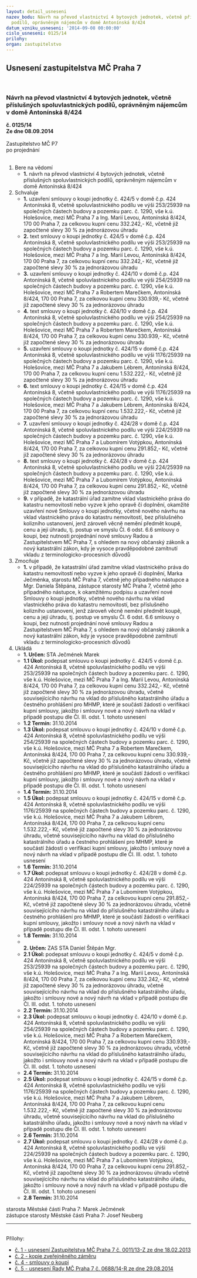 ```yaml
---
layout: detail_usneseni
nazev_bodu: Návrh na převod vlastnictví 4 bytových jednotek, včetně příslušných spoluvlastnických
  podílů, oprávněným nájemcům v domě Antonínská 8/424
datum_vzniku_usneseni: '2014-09-08 00:00:00'
cislo_usneseni: 0125/14
prilohy: 
organ: zastupitelstvo
---
```

<div id="ucUsn_pList" class="usn">
	<span><h2>Usnesení zastupitelstva MČ Praha 7 </h2>
<br></span><div class="standBody">
<span><h3>Návrh na převod vlastnictví 4 bytových jednotek, včetně příslušných spoluvlastnických podílů, oprávněným nájemcům v domě Antonínská 8/424</h3></span><div class="center">
		<strong>č. 0125/14</strong><br>
	</div>
<div class="center">
		<strong>Ze dne 08.09.2014</strong><br><br>
	</div>Zastupitelstvo MČ P7<br> po projednání<br><br><ol>
<li>Bere na vědomí<ul><li>
<strong>1.</strong> návrh na převod vlastnictví 4 bytových jednotek, včetně příslušných spoluvlastnických podílů, oprávněným nájemcům v domě Antonínská 8/424</li></ul>
</li>
<li>Schvaluje<ul>
<li>
<strong>1.</strong> uzavření smlouvy o koupi jednotky č. 424/5 v domě č.p. 424 Antonínská 8, včetně spoluvlastnického podílu ve výši 253/25939 na společných částech budovy a pozemku parc. č. 1290, vše k.ú. Holešovice, mezi MČ Praha 7 a Ing. Marií Levou, Antonínská 8/424, 170 00 Praha 7, za celkovou kupní cenu 332.242,- Kč, včetně již započtené slevy 30 % za jednorázovou úhradu</li>
<li>
<strong>2.</strong> text smlouvy o koupi jednotky č. 424/5 v domě č.p. 424 Antonínská 8, včetně spoluvlastnického podílu ve výši 253/25939 na společných částech budovy a pozemku parc. č. 1290, vše k.ú. Holešovice, mezi MČ Praha 7 a Ing. Marií Levou, Antonínská 8/424, 170 00 Praha 7, za celkovou kupní cenu 332.242,- Kč, včetně již započtené slevy 30 % za jednorázovou úhradu</li>
<li>
<strong>3.</strong> uzavření smlouvy o koupi jednotky č. 424/10 v domě č.p. 424 Antonínská 8, včetně spoluvlastnického podílu ve výši 254/25939 na společných částech budovy a pozemku parc. č. 1290, vše k.ú. Holešovice, mezi MČ Praha 7 a Robertem Marečkem, Antonínská 8/424, 170 00 Praha 7, za celkovou kupní cenu 330.939,- Kč, včetně již započtené slevy 30 % za jednorázovou úhradu</li>
<li>
<strong>4.</strong> text smlouvy o koupi jednotky č. 424/10 v domě č.p. 424 Antonínská 8, včetně spoluvlastnického podílu ve výši 254/25939 na společných částech budovy a pozemku parc. č. 1290, vše k.ú. Holešovice, mezi MČ Praha 7 a Robertem Marečkem, Antonínská 8/424, 170 00 Praha 7, za celkovou kupní cenu 330.939,- Kč, včetně již započtené slevy 30 % za jednorázovou úhradu</li>
<li>
<strong>5.</strong> uzavření smlouvy o koupi jednotky č. 424/15 v domě č.p. 424 Antonínská 8, včetně spoluvlastnického podílu ve výši 1176/25939 na společných částech budovy a pozemku parc. č. 1290, vše k.ú. Holešovice, mezi MČ Praha 7 a Jakubem Lébrem, Antonínská 8/424, 170 00 Praha 7, za celkovou kupní cenu 1.532.222,- Kč, včetně již započtené slevy 30 % za jednorázovou úhradu</li>
<li>
<strong>6.</strong> text smlouvy o koupi jednotky č. 424/15 v domě č.p. 424 Antonínská 8, včetně spoluvlastnického podílu ve výši 1176/25939 na společných částech budovy a pozemku parc. č. 1290, vše k.ú. Holešovice, mezi MČ Praha 7 a Jakubem Lébrem, Antonínská 8/424, 170 00 Praha 7, za celkovou kupní cenu 1.532.222,- Kč, včetně již započtené slevy 30 % za jednorázovou úhradu</li>
<li>
<strong>7.</strong> uzavření smlouvy o koupi jednotky č. 424/28 v domě č.p. 424 Antonínská 8, včetně spoluvlastnického podílu ve výši 224/25939 na společných částech budovy a pozemku parc. č. 1290, vše k.ú. Holešovice, mezi MČ Praha 7 a Lubomírem Votýpkou, Antonínská 8/424, 170 00 Praha 7, za celkovou kupní cenu 291.852,- Kč, včetně již započtené slevy 30 % za jednorázovou úhradu</li>
<li>
<strong>8.</strong> text smlouvy o koupi jednotky č. 424/28 v domě č.p. 424 Antonínská 8, včetně spoluvlastnického podílu ve výši 224/25939 na společných částech budovy a pozemku parc. č. 1290, vše k.ú. Holešovice, mezi MČ Praha 7 a Lubomírem Votýpkou, Antonínská 8/424, 170 00 Praha 7, za celkovou kupní cenu 291.852,- Kč, včetně již započtené slevy 30 % za jednorázovou úhradu</li>
<li>
<strong>9.</strong> v případě, že katastrální úřad zamítne vklad vlastnického práva do katastru nemovitostí nebo vyzve k jeho opravě či doplnění, okamžité uzavření nové Smlouvy o koupi jednotky, včetně nového návrhu na vklad vlastnického práva do katastru nemovitostí, bez příslušného kolizního ustanovení, jenž zároveň věcně nemění předmět koupě, cenu a její úhradu, tj. postup ve smyslu Čl. 6 odst. 6.6 smlouvy o koupi, bez nutnosti projednání nové smlouvy Radou a Zastupitelstvem MČ Praha 7, s ohledem na nový občanský zákoník a nový katastrální zákon, kdy je vysoce pravděpodobné zamítnutí vkladu z terminologicko-procesních důvodů</li>
</ul>
</li>
<li>Zmocňuje<ul><li>
<strong>1.</strong> v případě, že katastrální úřad zamítne vklad vlastnického práva do katastru nemovitostí nebo vyzve k jeho opravě či doplnění, Marka Ječménka, starostu MČ Praha 7, včetně jeho případného nástupce a Mgr. Daniela Štěpána, zástupce starosty MČ Praha 7, včetně jeho případného nástupce, k okamžitému podpisu a uzavření nové Smlouvy o koupi jednotky, včetně nového návrhu na vklad vlastnického práva do katastru nemovitostí, bez příslušného kolizního ustanovení, jenž zároveň věcně nemění předmět koupě, cenu a její úhradu, tj. postup ve smyslu Čl. 6 odst. 6.6 smlouvy o koupi, bez nutnosti projednání nové smlouvy Radou a Zastupitelstvem MČ Praha 7, s ohledem na nový občanský zákoník a nový katastrální zákon, kdy je vysoce pravděpodobné zamítnutí vkladu z terminologicko-procesních důvodů</li></ul>
</li>
<li>Ukládá<ul>
<li>
<strong>1. Určen: </strong>STA Ječmének Marek</li>
<li>
<strong>1.1 Úkol: </strong>podepsat smlouvu o koupi jednotky č. 424/5 v domě č.p. 424 Antonínská 8, včetně spoluvlastnického podílu ve výši 253/25939 na společných částech budovy a pozemku parc. č. 1290, vše k.ú. Holešovice, mezi MČ Praha 7 a Ing. Marií Levou, Antonínská 8/424, 170 00 Praha 7, za celkovou kupní cenu 332.242,- Kč, včetně již započtené slevy 30 % za jednorázovou úhradu, včetně souvisejícícího návrhu na vklad do příslušného katastrálního úřadu a čestného prohlášení pro MHMP, které je součástí žádosti o verifikaci kupní smlouvy, jakožto i smlouvy nové a nový návrh na vklad v případě postupu dle Čl. III. odst. 1. tohoto usnesení</li>
<li>
<strong>1.2 Termín: </strong>31.10.2014</li>
<li>
<strong>1.3 Úkol: </strong>podepsat smlouvu o koupi jednotky č. 424/10 v domě č.p. 424 Antonínská 8, včetně spoluvlastnického podílu ve výši 254/25939 na společných částech budovy a pozemku parc. č. 1290, vše k.ú. Holešovice, mezi MČ Praha 7 a Robertem Marečkem, Antonínská 8/424, 170 00 Praha 7, za celkovou kupní cenu 330.939,- Kč, včetně již započtené slevy 30 % za jednorázovou úhradu, včetně souvisejícícího návrhu na vklad do příslušného katastrálního úřadu a čestného prohlášení pro MHMP, které je součástí žádosti o verifikaci kupní smlouvy, jakožto i smlouvy nové a nový návrh na vklad v případě postupu dle Čl. III. odst. 1. tohoto usnesení</li>
<li>
<strong>1.4 Termín: </strong>31.10.2014</li>
<li>
<strong>1.5 Úkol: </strong>podepsat smlouvu o koupi jednotky č. 424/15 v domě č.p. 424 Antonínská 8, včetně spoluvlastnického podílu ve výši 1176/25939 na společných částech budovy a pozemku parc. č. 1290, vše k.ú. Holešovice, mezi MČ Praha 7 a Jakubem Lébrem, Antonínská 8/424, 170 00 Praha 7, za celkovou kupní cenu 1.532.222,- Kč, včetně již započtené slevy 30 % za jednorázovou úhradu, včetně souvisejícícího návrhu na vklad do příslušného katastrálního úřadu a čestného prohlášení pro MHMP, které je součástí žádosti o verifikaci kupní smlouvy, jakožto i smlouvy nové a nový návrh na vklad v případě postupu dle Čl. III. odst. 1. tohoto usnesení</li>
<li>
<strong>1.6 Termín: </strong>31.10.2014</li>
<li>
<strong>1.7 Úkol: </strong>podepsat smlouvu o koupi jednotky č. 424/28 v domě č.p. 424 Antonínská 8, včetně spoluvlastnického podílu ve výši 224/25939 na společných částech budovy a pozemku parc. č. 1290, vše k.ú. Holešovice, mezi MČ Praha 7 a Lubomírem Votýpkou, Antonínská 8/424, 170 00 Praha 7, za celkovou kupní cenu 291.852,- Kč, včetně již započtené slevy 30 % za jednorázovou úhradu, včetně souvisejícícího návrhu na vklad do příslušného katastrálního úřadu a čestného prohlášení pro MHMP, které je součástí žádosti o verifikaci kupní smlouvy, jakožto i smlouvy nové a nový návrh na vklad v případě postupu dle Čl. III. odst. 1. tohoto usnesení</li>
<li>
<strong>1.8 Termín: </strong>31.10.2014</li>
<li>
<strong><br>2. Určen: </strong>ZAS STA Daniel Štěpán Mgr.</li>
<li>
<strong>2.1 Úkol: </strong>podepsat smlouvu o koupi jednotky č. 424/5 v domě č.p. 424 Antonínská 8, včetně spoluvlastnického podílu ve výši 253/25939 na společných částech budovy a pozemku parc. č. 1290, vše k.ú. Holešovice, mezi MČ Praha 7 a Ing. Marií Levou, Antonínská 8/424, 170 00 Praha 7, za celkovou kupní cenu 332.242,- Kč, včetně již započtené slevy 30 % za jednorázovou úhradu, včetně souvisejícícího návrhu na vklad do příslušného katastrálního úřadu, jakožto i smlouvy nové a nový návrh na vklad v případě postupu dle Čl. III. odst. 1. tohoto usnesení</li>
<li>
<strong>2.2 Termín: </strong>31.10.2014</li>
<li>
<strong>2.3 Úkol: </strong>podepsat smlouvu o koupi jednotky č. 424/10 v domě č.p. 424 Antonínská 8, včetně spoluvlastnického podílu ve výši 254/25939 na společných částech budovy a pozemku parc. č. 1290, vše k.ú. Holešovice, mezi MČ Praha 7 a Robertem Marečkem, Antonínská 8/424, 170 00 Praha 7, za celkovou kupní cenu 330.939,- Kč, včetně již započtené slevy 30 % za jednorázovou úhradu, včetně souvisejícícího návrhu na vklad do příslušného katastrálního úřadu, jakožto i smlouvy nové a nový návrh na vklad v případě postupu dle Čl. III. odst. 1. tohoto usnesení</li>
<li>
<strong>2.4 Termín: </strong>31.10.2014</li>
<li>
<strong>2.5 Úkol: </strong>podepsat smlouvu o koupi jednotky č. 424/15 v domě č.p. 424 Antonínská 8, včetně spoluvlastnického podílu ve výši 1176/25939 na společných částech budovy a pozemku parc. č. 1290, vše k.ú. Holešovice, mezi MČ Praha 7 a Jakubem Lébrem, Antonínská 8/424, 170 00 Praha 7, za celkovou kupní cenu 1.532.222,- Kč, včetně již započtené slevy 30 % za jednorázovou úhradu, včetně souvisejícícího návrhu na vklad do příslušného katastrálního úřadu, jakožto i smlouvy nové a nový návrh na vklad v případě postupu dle Čl. III. odst. 1. tohoto usnesení</li>
<li>
<strong>2.6 Termín: </strong>31.10.2014</li>
<li>
<strong>2.7 Úkol: </strong>podepsat smlouvu o koupi jednotky č. 424/28 v domě č.p. 424 Antonínská 8, včetně spoluvlastnického podílu ve výši 224/25939 na společných částech budovy a pozemku parc. č. 1290, vše k.ú. Holešovice, mezi MČ Praha 7 a Lubomírem Votýpkou, Antonínská 8/424, 170 00 Praha 7, za celkovou kupní cenu 291.852,- Kč, včetně již započtené slevy 30 % za jednorázovou úhradu včetně souvisejícícího návrhu na vklad do příslušného katastrálního úřadu, jakožto i smlouvy nové a nový návrh na vklad v případě postupu dle Čl. III. odst. 1. tohoto usnesení</li>
<li>
<strong>2.8 Termín: </strong>31.10.2014</li>
</ul>
</li>
</ol>starosta Městské části Praha 7: Marek Ječmének<br>zástupce starosty Městské části Praha 7: Josef Neuberg<hr>
<br>Přílohy: <ul>
<li><a href="/zdroj.aspx?typ=4&amp;id=58111&amp;sh=-934674379" target="_blank" title="Soubor (.doc 42,5 kB)-nové okno">č. 1 - usnesení Zastupitelstva MČ Praha 7 č. 0011/13-Z ze dne 18.02.2013</a></li> <li><a href="/zdroj.aspx?typ=4&amp;id=58112&amp;sh=-933794539" target="_blank" title="Soubor (.pdf 26,9 kB)-nové okno">č. 2 - kopie zveřejněného záměru</a></li> <li><a href="/zdroj.aspx?typ=4&amp;id=58113&amp;sh=-934675979" target="_blank" title="Soubor (.doc 420 kB)-nové okno">č. 4 - smlouvy o koupi</a></li> <li><a href="/zdroj.aspx?typ=4&amp;id=58114&amp;sh=-933862187" target="_blank" title="Soubor (.doc 31 kB)-nové okno">č. 5 - usnesení Rady MČ Praha 7 č. 0688/14-R ze dne 29.08.2014</a></li> </ul>
</div>
</div>